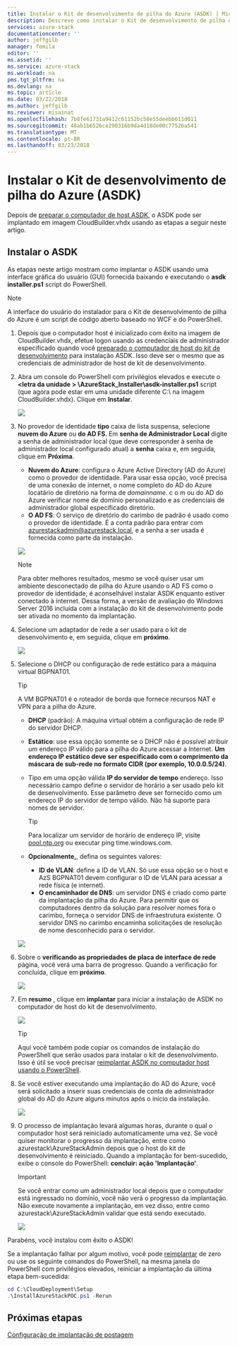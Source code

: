 ```yaml
---
title: Instalar o Kit de desenvolvimento de pilha do Azure (ASDK) | Microsoft Docs
description: Descreve como instalar o Kit de desenvolvimento de pilha do Azure (ASDK).
services: azure-stack
documentationcenter: ''
author: jeffgilb
manager: femila
editor: ''
ms.assetid: ''
ms.service: azure-stack
ms.workload: na
pms.tgt_pltfrm: na
ms.devlang: na
ms.topic: article
ms.date: 03/22/2018
ms.author: jeffgilb
ms.reviewer: misainat
ms.openlocfilehash: 7b8fe61731a9412c61152bc58e55deebb611d011
ms.sourcegitcommit: 48ab1b6526ce290316b9da4d18de00c77526a541
ms.translationtype: MT
ms.contentlocale: pt-BR
ms.lasthandoff: 03/23/2018
---
```

# <a name="install-the-azure-stack-development-kit-asdk"></a>Instalar o Kit de desenvolvimento de pilha do Azure (ASDK)
Depois de [preparar o computador de host ASDK](asdk-prepare-host.md), o ASDK pode ser implantado em imagem CloudBuilder.vhdx usando as etapas a seguir neste artigo.

## <a name="install-the-asdk"></a>Instalar o ASDK
As etapas neste artigo mostram como implantar o ASDK usando uma interface gráfica do usuário (GUI) fornecida baixando e executando o **asdk installer.ps1** script do PowerShell.

> [!NOTE]
> A interface do usuário do instalador para o Kit de desenvolvimento de pilha do Azure é um script de código aberto baseado no WCF e do PowerShell.


1. Depois que o computador host é inicializado com êxito na imagem de CloudBuilder.vhdx, efetue logon usando as credenciais de administrador especificado quando você [preparado o computador de host do kit de desenvolvimento](asdk-prepare-host.md) para instalação ASDK. Isso deve ser o mesmo que as credenciais de administrador de host de kit de desenvolvimento.
2. Abra um console do PowerShell com privilégios elevados e execute o  **&lt;letra da unidade > \AzureStack_Installer\asdk-installer.ps1** script (que agora pode estar em uma unidade diferente C:\ na imagem CloudBuilder.vhdx). Clique em **Instalar**.

    ![](media/asdk-install/1.PNG) 

3. No provedor de identidade **tipo** caixa de lista suspensa, selecione **nuvem do Azure** ou **do AD FS**. Em **senha de Administrador Local** digite a senha de administrador local (que deve corresponder à senha de administrador local configurado atual) a **senha** caixa e, em seguida, clique em  **Próxima**.
    - **Nuvem do Azure**: configura o Azure Active Directory (AD do Azure) como o provedor de identidade. Para usar essa opção, você precisa de uma conexão de internet, o nome completo do AD do Azure locatário de diretório na forma de *domainname*. c o m ou do AD do Azure verificar nome de domínio personalizado e as credenciais de administrador global especificado diretório. 
    - **O AD FS**: O serviço de diretório do carimbo de padrão é usado como o provedor de identidade. É a conta padrão para entrar com azurestackadmin@azurestack.local, e a senha a ser usada é fornecida como parte da instalação.

    ![](media/asdk-install/2.PNG) 
    
    > [!NOTE]
    > Para obter melhores resultados, mesmo se você quiser usar um ambiente desconectado de pilha do Azure usando o AD FS como o provedor de identidade, é aconselhável instalar ASDK enquanto estiver conectado à internet. Dessa forma, a versão de avaliação do Windows Server 2016 incluída com a instalação do kit de desenvolvimento pode ser ativada no momento da implantação.
4. Selecione um adaptador de rede a ser usado para o kit de desenvolvimento e, em seguida, clique em **próximo**.

    ![](media/asdk-install/3.PNG)

5. Selecione o DHCP ou configuração de rede estático para a máquina virtual BGPNAT01.
    > [!TIP]
    > A VM BGPNAT01 é o roteador de borda que fornece recursos NAT e VPN para a pilha do Azure.

    - **DHCP** (padrão): A máquina virtual obtém a configuração de rede IP do servidor DHCP.
    - **Estático**: use essa opção somente se o DHCP não é possível atribuir um endereço IP válido para a pilha do Azure acessar a Internet. **Um endereço IP estático deve ser especificado com o comprimento da máscara de sub-rede no formato CIDR (por exemplo, 10.0.0.5/24)**.
    - Tipo em uma opção válida **IP do servidor de tempo** endereço. Isso necessário campo define o servidor de horário a ser usado pelo kit de desenvolvimento. Esse parâmetro deve ser fornecido como um endereço IP do servidor de tempo válido. Não há suporte para nomes de servidor.

      > [!TIP]
      > Para localizar um servidor de horário de endereço IP, visite [pool.ntp.org](http:\\pool.ntp.org) ou executar ping time.windows.com. 

    - **Opcionalmente,**, defina os seguintes valores:
        - **ID de VLAN**: define a ID de VLAN. Só use essa opção se o host e AzS BGPNAT01 devem configurar o ID de VLAN para acessar a rede física (e internet). 
        - **O encaminhador de DNS**: um servidor DNS é criado como parte da implantação da pilha do Azure. Para permitir que os computadores dentro da solução para resolver nomes fora o carimbo, forneça o servidor DNS de infraestrutura existente. O servidor DNS no carimbo encaminha solicitações de resolução de nome desconhecido para o servidor.

    ![](media/asdk-install/4.PNG)

6. Sobre o **verificando as propriedades de placa de interface de rede** página, você verá uma barra de progresso. Quando a verificação for concluída, clique em **próximo**.

    ![](media/asdk-install/5.PNG)

9. Em **resumo** , clique em **implantar** para iniciar a instalação de ASDK no computador de host do kit de desenvolvimento.

    ![](media/asdk-install/6.PNG)

    > [!TIP]
    > Aqui você também pode copiar os comandos de instalação do PowerShell que serão usados para instalar o kit de desenvolvimento. Isso é útil se você precisar [reimplantar ASDK no computador host usando o PowerShell](asdk-deploy-powershell.md).

10. Se você estiver executando uma implantação do AD do Azure, você será solicitado a inserir suas credenciais de conta de administrador global do AD do Azure alguns minutos após o início da instalação.

    ![](media/asdk-install/7.PNG)

11. O processo de implantação levará algumas horas, durante o qual o computador host será reiniciado automaticamente uma vez. Se você quiser monitorar o progresso da implantação, entre como azurestack\AzureStackAdmin depois que o host do kit de desenvolvimento é reiniciado. Quando a implantação for bem-sucedido, exibe o console do PowerShell: **concluir: ação 'Implantação'**. 
    > [!IMPORTANT]
    > Se você entrar como um administrador local depois que o computador está ingressado no domínio, você não verá o progresso da implantação. Não execute novamente a implantação, em vez disso, entre como azurestack\AzureStackAdmin validar que está sendo executado.

    ![](media/asdk-install/8.PNG)

Parabéns, você instalou com êxito o ASDK!

Se a implantação falhar por algum motivo, você pode [reimplantar](asdk-redeploy.md) de zero ou use os seguinte comandos do PowerShell, na mesma janela do PowerShell com privilégios elevados, reiniciar a implantação da última etapa bem-sucedida:

  ```powershell
  cd C:\CloudDeployment\Setup
  .\InstallAzureStackPOC.ps1 -Rerun
  ```

## <a name="next-steps"></a>Próximas etapas
[Configuração de implantação de postagem](asdk-post-deploy.md)